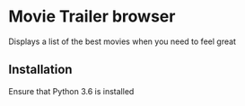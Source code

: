 # Movie Trailer browser
Displays a list of the best movies when you need to feel great
## Installation
Ensure that Python 3.6 is installed
